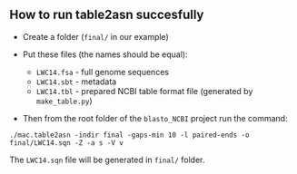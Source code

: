 ## How to run table2asn succesfully

* Create a folder (`final/` in our example)
* Put these files (the names should be equal):
  * `LWC14.fsa` - full genome sequences
  * `LWC14.sbt` - metadata
  * `LWC14.tbl` - prepared NCBI table format file (generated by `make_table.py`)

* Then from the root folder of the `blasto_NCBI` project run the command:

```
./mac.table2asn -indir final -gaps-min 10 -l paired-ends -o final/LWC14.sqn -Z -a s -V v
```

The `LWC14.sqn` file will be generated in `final/` folder.
